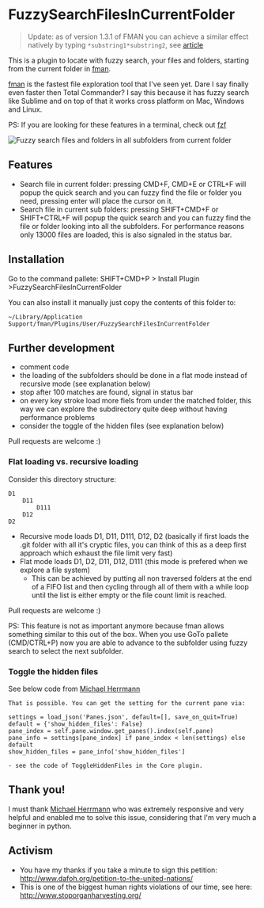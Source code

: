 # FuzzySearchFilesInCurrentFolder

> Update: as of version 1.3.1 of FMAN you can achieve a similar effect natively by typing `*substring1*substring2`, see [article](https://fman.io/blog/filter-files-as-you-type/)

This is a plugin to locate with fuzzy search, your files and folders, starting from the current folder in [fman](https://fman.io/).

[fman](https://fman.io/) is the fastest file exploration tool that I've seen yet.
Dare I say finally even faster then Total Commander?
I say this because it has fuzzy search like Sublime and on top of that it works cross platform on Mac, Windows and Linux.

PS: If you are looking for these features in a terminal, check out [fzf](https://github.com/junegunn/fzf)

![Fuzzy search files and folders in all subfolders from current folder](https://raw.githubusercontent.com/kszcode/FuzzySearchFilesInCurrentFolder/master/resources/FuzzySearchInSubFolder.png)

## Features

- Search file in current folder: pressing CMD+F, CMD+E or CTRL+F will popup the quick search and you can fuzzy find the file or folder you need, pressing enter will place the cursor on it.
- Search file in current sub folders: pressing SHIFT+CMD+F or SHIFT+CTRL+F  will popup the quick search and you can fuzzy find the file or folder looking into all the subfolders. For performance reasons only 13000 files are loaded, this is also signaled in the status bar.

## Installation

Go to the command pallete: SHIFT+CMD+P > Install Plugin >FuzzySearchFilesInCurrentFolder

You can also install it manually just copy the contents of this folder to:

```~/Library/Application Support/fman/Plugins/User/FuzzySearchFilesInCurrentFolder```


## Further development

- comment code
- the loading of the subfolders should be done in a flat mode instead of recursive mode (see explanation below)
- stop after 100 matches are found, signal in status bar
- on every key stroke load more fiels from under the matched folder, this way we can explore the subdirectory quite deep without having performance problems
- consider the toggle of the hidden files (see explanation below)

Pull requests are welcome :)


### Flat loading vs. recursive loading

Consider this directory structure:

```
D1
    D11
        D111
    D12
D2
```

- Recursive mode loads D1, D11, D111, D12, D2 (basically if first loads the .git folder with all it's cryptic files, you can think of this as a deep first approach which exhaust the file limit very fast)
- Flat mode loads D1, D2, D11, D12, D111 (this mode is prefered when we explore a file system)
    - This can be achieved by putting all non traversed folders at the end of a FIFO list and then cycling through all of them with a while loop until the list is either empty or the file count limit is reached.

Pull requests are welcome :)

PS: This feature is not as important anymore because fman allows something similar to this out of the box. When you use GoTo pallete (CMD/CTRL+P) now you are able to advance to the subfolder using fuzzy search to select the next subfolder.

### Toggle the hidden files

See below code from [Michael Herrmann](https://fman.io/contact)

```
That is possible. You can get the setting for the current pane via:

settings = load_json('Panes.json', default=[], save_on_quit=True)
default = {'show_hidden_files': False}
pane_index = self.pane.window.get_panes().index(self.pane)
pane_info = settings[pane_index] if pane_index < len(settings) else default
show_hidden_files = pane_info['show_hidden_files']

- see the code of ToggleHiddenFiles in the Core plugin.
```

## Thank you!

I must thank [Michael Herrmann](https://fman.io/contact) who was extremely responsive and very helpful and enabled me to solve this issue, considering that I'm very much a beginner in python.

## Activism

- You have my thanks if you take a minute to sign this petition: http://www.dafoh.org/petition-to-the-united-nations/
- This is one of the biggest human rights violations of our time, see here: http://www.stoporganharvesting.org/
